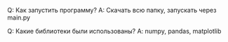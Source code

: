 Q: Как запустить программу?
A: Скачать всю папку, запускать через main.py

Q: Какие библиотеки были использованы?
A: numpy, pandas, matplotlib
